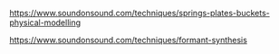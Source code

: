 https://www.soundonsound.com/techniques/springs-plates-buckets-physical-modelling

https://www.soundonsound.com/techniques/formant-synthesis